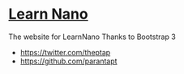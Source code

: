 # [Learn Nano](http://learnano.org/) 

The website for LearnNano
Thanks to Bootstrap 3 


* https://twitter.com/theptap
* https://github.com/parantapt
